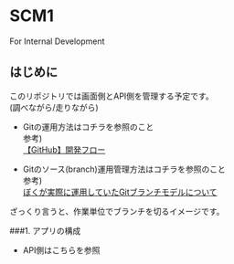 # SCM1
For Internal Development

## はじめに
このリポジトリでは画面側とAPI側を管理する予定です。  
(調べながら/走りながら)  

+ Gitの運用方法はコチラを参照のこと  
 参考)  
 [【GitHub】開発フロー](https://qiita.com/KokiEnomoto/items/cc155ef12227a6bf3376)  
  
+ Gitのソース(branch)運用管理方法はコチラを参照のこと  
 参考)  
 [ぼくが実際に運用していたGitブランチモデルについて](https://havelog.ayumusato.com/develop/git/e513-git_branch_model.html#e513-2)  
  
ざっくり言うと、作業単位でブランチを切るイメージです。


###1. アプリの構成

+ API側はこちらを参照





